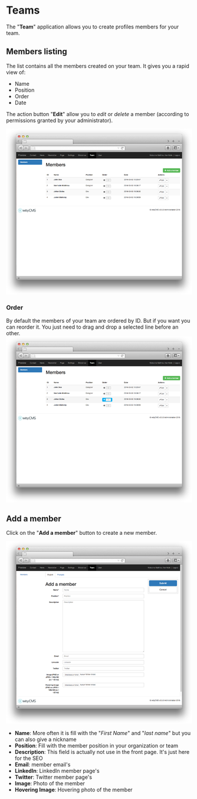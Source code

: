 # Teams

The "**Team**" application allows you to create profiles members for your team. 

## Members listing

The list contains all the members created on your team. It gives you a rapid view of: 

* Name
* Position
* Order
* Date

The action button "**Edit**" allow you to *edit* or *delete* a member (according to permissions granted by your administrator).

![](team-01.png)
### Order

By default the members of your team are ordered by ID. But if you want you can reorder it. You just need to drag and drop a selected line before an other.
![](team-03.png)

## Add a member

Click on the "**Add a member**" button to create a new member.

![](team-02.png)

* **Name**: More often it is fill with the "*First Name*" and "*last name*" but you can also give a nickname
* **Position**: Fill with the member position in your organization or team
* **Description**: This field is actually not use in the front page. It's just here for the SEO
* **Email**: member email's
* **LinkedIn**: LinkedIn member page's
* **Twitter**: Twitter member page's
* **Image**: Photo of the member
* **Hovering Image**: Hovering photo of the member